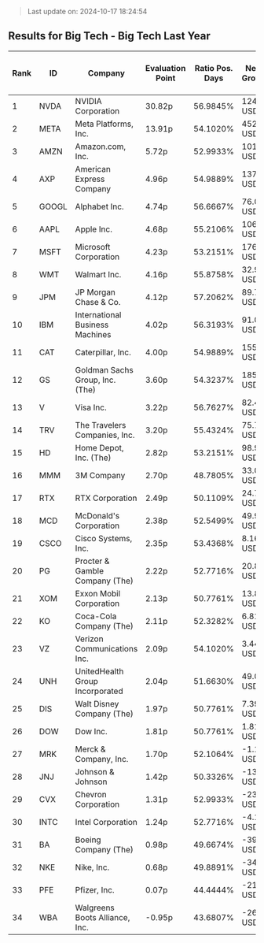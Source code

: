 > Last update on: 2024-10-17 18:24:54

## Results for Big Tech - Big Tech Last Year

| Rank | ID | Company | Evaluation Point | Ratio Pos. Days | Netto Growth | Mean Rel. Daily Growth | Tot. Growth | Current Price | Sector |
| --- | --- | --- | --- | --- | --- | --- | --- | --- | --- |
| 1 | NVDA | NVIDIA Corporation | 30.82p | 56.9845% | 124.13 USD | 0.56% | 867.13% | 0.00 USD | Technology |
| 2 | META | Meta Platforms, Inc. | 13.91p | 54.1020% | 452.46 USD | 0.37% | 362.72% | 0.00 USD | Communication Services |
| 3 | AMZN | Amazon.com, Inc. | 5.72p | 52.9933% | 101.62 USD | 0.19% | 118.41% | 0.00 USD | Consumer Cyclical |
| 4 | AXP | American Express Company | 4.96p | 54.9889% | 137.94 USD | 0.16% | 93.76% | 285.16 USD | Financial Services |
| 5 | GOOGL | Alphabet Inc. | 4.74p | 56.6667% | 76.04 USD | 0.15% | 85.32% | 0.00 USD | Communication Services |
| 6 | AAPL | Apple Inc. | 4.68p | 55.2106% | 106.40 USD | 0.15% | 85.07% | 0.00 USD | Technology |
| 7 | MSFT | Microsoft Corporation | 4.23p | 53.2151% | 176.28 USD | 0.13% | 73.58% | 0.00 USD | Technology |
| 8 | WMT | Walmart Inc. | 4.16p | 55.8758% | 32.91 USD | 0.12% | 68.76% | 80.74 USD | Consumer Defensive |
| 9 | JPM | JP Morgan Chase & Co. | 4.12p | 57.2062% | 89.70 USD | 0.12% | 66.39% | 224.46 USD | Financial Services |
| 10 | IBM | International Business Machines | 4.02p | 56.3193% | 91.00 USD | 0.12% | 64.29% | 232.21 USD | Technology |
| 11 | CAT | Caterpillar, Inc. | 4.00p | 54.9889% | 155.30 USD | 0.13% | 65.01% | 393.85 USD | Industrials |
| 12 | GS | Goldman Sachs Group, Inc. (The) | 3.60p | 54.3237% | 185.93 USD | 0.11% | 53.70% | 531.24 USD | Financial Services |
| 13 | V | Visa Inc. | 3.22p | 56.7627% | 82.43 USD | 0.08% | 39.75% | 289.71 USD | Financial Services |
| 14 | TRV | The Travelers Companies, Inc. | 3.20p | 55.4324% | 75.71 USD | 0.09% | 40.46% | 261.43 USD | Financial Services |
| 15 | HD | Home Depot, Inc. (The) | 2.82p | 53.2151% | 98.98 USD | 0.07% | 31.33% | 415.70 USD | Consumer Cyclical |
| 16 | MMM | 3M Company | 2.70p | 48.7805% | 33.05 USD | 0.08% | 32.27% | 135.48 USD | Industrials |
| 17 | RTX | RTX Corporation | 2.49p | 50.1109% | 24.72 USD | 0.06% | 24.52% | 125.22 USD | Industrials |
| 18 | MCD | McDonald's Corporation | 2.38p | 52.5499% | 49.99 USD | 0.04% | 18.91% | 313.86 USD | Consumer Cyclical |
| 19 | CSCO | Cisco Systems, Inc. | 2.35p | 53.4368% | 8.16 USD | 0.04% | 17.01% | 0.00 USD | Technology |
| 20 | PG | Procter & Gamble Company (The) | 2.22p | 52.7716% | 20.84 USD | 0.03% | 13.75% | 172.30 USD | Consumer Defensive |
| 21 | XOM | Exxon Mobil Corporation | 2.13p | 50.7761% | 13.85 USD | 0.04% | 13.00% | 120.18 USD | Energy |
| 22 | KO | Coca-Cola Company (The) | 2.11p | 52.3282% | 6.81 USD | 0.03% | 10.83% | 69.63 USD | Consumer Defensive |
| 23 | VZ | Verizon Communications Inc. | 2.09p | 54.1020% | 3.44 USD | 0.03% | 8.59% | 43.56 USD | Communication Services |
| 24 | UNH | UnitedHealth Group Incorporated | 2.04p | 51.6630% | 49.02 USD | 0.03% | 9.45% | 567.31 USD | Healthcare |
| 25 | DIS | Walt Disney Company (The) | 1.97p | 50.7761% | 7.39 USD | 0.03% | 8.30% | 96.39 USD | Communication Services |
| 26 | DOW | Dow Inc. | 1.81p | 50.7761% | 1.81 USD | 0.02% | 3.54% | 52.85 USD | Basic Materials |
| 27 | MRK | Merck & Company, Inc. | 1.70p | 52.1064% | -1.19 USD | 0.01% | -1.07% | 109.87 USD | Healthcare |
| 28 | JNJ | Johnson & Johnson | 1.42p | 50.3326% | -13.92 USD | -0.01% | -7.81% | 164.15 USD | Healthcare |
| 29 | CVX | Chevron Corporation | 1.31p | 52.9933% | -23.71 USD | -0.02% | -13.62% | 150.02 USD | Energy |
| 30 | INTC | Intel Corporation | 1.24p | 52.7716% | -4.19 USD | 0.00% | -15.69% | 0.00 USD | Technology |
| 31 | BA | Boeing Company (The) | 0.98p | 49.6674% | -39.65 USD | -0.03% | -20.29% | 155.59 USD | Industrials |
| 32 | NKE | Nike, Inc. | 0.68p | 49.8891% | -34.88 USD | -0.06% | -29.37% | 83.82 USD | Consumer Cyclical |
| 33 | PFE | Pfizer, Inc. | 0.07p | 44.4444% | -21.59 USD | -0.11% | -42.12% | 29.28 USD | Healthcare |
| 34 | WBA | Walgreens Boots Alliance, Inc. | -0.95p | 43.6807% | -26.70 USD | -0.24% | -71.81% | 0.00 USD | Healthcare |


